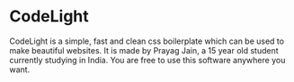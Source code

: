 # CodeLight
CodeLight is a simple, fast and clean css boilerplate which can be used to make beautiful websites.
It is made by Prayag Jain, a 15 year old student currently studying in India.
You are free to use this software anywhere you want.
